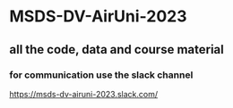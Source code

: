 # MSDS-DV-AirUni-2023

## all the code, data and course material

### for communication use the slack channel
https://msds-dv-airuni-2023.slack.com/
